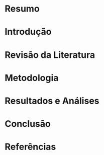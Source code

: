 # Resumo

# Introdução

# Revisão da Literatura

# Metodologia

# Resultados e Análises

# Conclusão

# Referências
